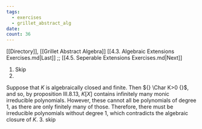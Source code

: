 ```yaml
---
tags:
  - exercises
  - grillet_abstract_alg
date:
count: 36
---
```

[[Directory]], [[Grillet Abstract Algebra]]
[[4.3. Algebraic Extensions Exercises.md|Last]] ;; [[4.5. Seperable Extensions Exercises.md|Next]]
1. Skip
2. 
Suppose that $K$ is algebraically closed and finite. Then ${} \Char K>0 {}$, and so, by proposition III.8.13, $K[X]$ contains infinitely many monic irreducible polynomials. However, these cannot all be polynomials of degree $1$, as there are only finitely many of those. Therefore, there must be irreducible polynomials without degree $1$, which contradicts the algebraic closure of $K$. 
3. skip